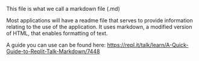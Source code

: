 This file is what we call a markdown file (.md)

Most applications will have a readme file that serves to provide information relating to the use of the application. It uses markdown, a modified version of HTML, that enables formatting of text. 

A guide you can use can be found here:
https://repl.it/talk/learn/A-Quick-Guide-to-Replit-Talk-Markdown/7448